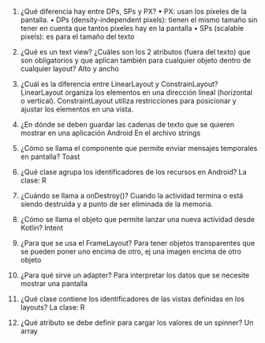 1.	¿Qué diferencia hay entre DPs, SPs y PX?
•	PX: usan los píxeles de la pantalla.
•	DPs (density-independent pixels): tienen el mismo tamaño sin tener en cuenta que tantos pixeles hay en la pantalla
•	SPs (scalable pixels): es para el tamaño del texto

2.	¿Qué es un text view? ¿Cuáles son los 2 atributos (fuera del texto) que son obligatorios y que aplican también para cualquier objeto dentro de cualquier layout?
	Alto y ancho

3.	¿Cuál es la diferencia entre LinearLayout y ConstrainLayout?
	LinearLayout organiza los elementos en una dirección lineal (horizontal o vertical).
	ConstraintLayout utiliza restricciones para posicionar y ajustar los elementos en una vista.

4.	¿En dónde se deben guardar las cadenas de texto que se quieren mostrar en una aplicación Android
	En el archivo strings 

5.	¿Cómo se llama el componente que permite enviar mensajes temporales en pantalla?
	Toast

6.	¿Qué clase agrupa los identificadores de los recursos en Android?
	La clase: R

7.	¿Cuándo se llama a onDestroy()?
	Cuando la actividad termina o está siendo destruida y a punto de ser eliminada de la 	memoria.

8.	¿Cómo se llama el objeto que permite lanzar una nueva actividad desde Kotlin?
	Intent

9.	¿Para que se usa el FrameLayout?
Para tener objetos transparentes que se pueden poner uno encima de otro, ej una imagen encima de otro objeto

10.	¿Para qué sirve un adapter?
	Para interpretar los datos que se necesite mostrar una pantalla

11.	¿Qué clase contiene los identificadores de las vistas definidas en los layouts?
La clase: R 

12.	¿Qué atributo se debe definir para cargar los valores de un spinner?
Un array


